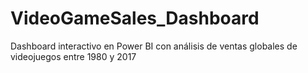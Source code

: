 # VideoGameSales_Dashboard
Dashboard interactivo en Power BI con análisis de ventas globales de videojuegos entre 1980 y 2017
